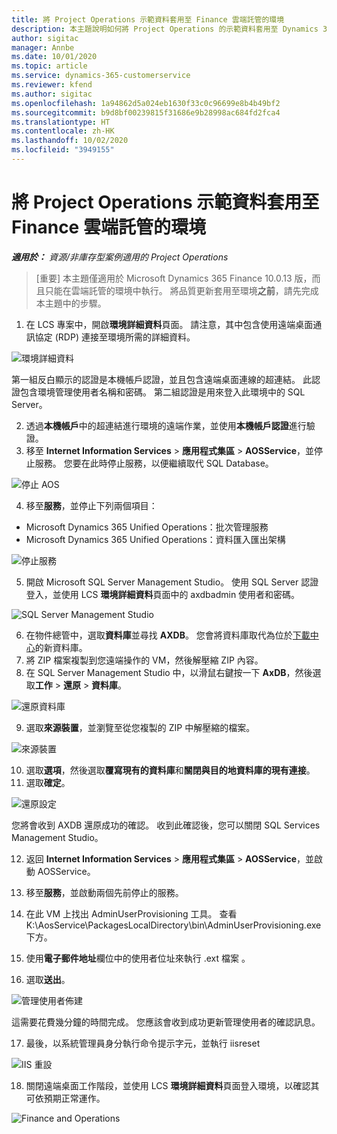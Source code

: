 ```yaml
---
title: 將 Project Operations 示範資料套用至 Finance 雲端託管的環境
description: 本主題說明如何將 Project Operations 的示範資料套用至 Dynamics 365 Finance 雲端託管的環境。
author: sigitac
manager: Annbe
ms.date: 10/01/2020
ms.topic: article
ms.service: dynamics-365-customerservice
ms.reviewer: kfend
ms.author: sigitac
ms.openlocfilehash: 1a94862d5a024eb1630f33c0c96699e8b4b49bf2
ms.sourcegitcommit: b9d8bf00239815f31686e9b28998ac684fd2fca4
ms.translationtype: HT
ms.contentlocale: zh-HK
ms.lasthandoff: 10/02/2020
ms.locfileid: "3949155"
---
```

# <a name="apply-project-operations-demo-data-to-a-finance-cloud-hosted-environment"></a>將 Project Operations 示範資料套用至 Finance 雲端託管的環境

_**適用於：** 資源/非庫存型案例適用的 Project Operations_

>[重要] 本主題僅適用於 Microsoft Dynamics 365 Finance 10.0.13 版，而且只能在雲端託管的環境中執行。 將品質更新套用至環境**之前**，請先完成本主題中的步驟。

1. 在 LCS 專案中，開啟**環境詳細資料**頁面。 請注意，其中包含使用遠端桌面通訊協定 (RDP) 連接至環境所需的詳細資料。

![ 環境詳細資料](./media/1EnvironmentDetails.png)

第一組反白顯示的認證是本機帳戶認證，並且包含遠端桌面連線的超連結。 此認證包含環境管理使用者名稱和密碼。 第二組認證是用來登入此環境中的 SQL Server。

2. 透過**本機帳戶**中的超連結進行環境的遠端作業，並使用**本機帳戶認證**進行驗證。
3. 移至 **Internet Information Services** > **應用程式集區** > **AOSService**，並停止服務。 您要在此時停止服務，以便繼續取代 SQL Database。

![停止 AOS](./media/2StopAOS.png)

4. 移至**服務**，並停止下列兩個項目：

- Microsoft Dynamics 365 Unified Operations：批次管理服務
- Microsoft Dynamics 365 Unified Operations：資料匯入匯出架構

![停止服務](./media/3StopServices.png)

5. 開啟 Microsoft SQL Server Management Studio。 使用 SQL Server 認證登入，並使用 LCS **環境詳細資料**頁面中的 axdbadmin 使用者和密碼。

![SQL Server Management Studio](./media/4SSMS.png)

6. 在物件總管中，選取**資料庫**並尋找 **AXDB**。 您會將資料庫取代為位於[下載中心](https://download.microsoft.com/download/1/a/3/1a314bd2-b082-4a87-abdc-1ba26c92b63d/ProjOpsDemoDataFOGARelease.zip)的新資料庫。 
7. 將 ZIP 檔案複製到您遠端操作的 VM，然後解壓縮 ZIP 內容。
8. 在 SQL Server Management Studio 中，以滑鼠右鍵按一下 **AxDB**，然後選取**工作** > **還原** > **資料庫**。

![還原資料庫](./media/5RestoreDatabase.png)

9. 選取**來源裝置**，並瀏覽至從您複製的 ZIP 中解壓縮的檔案。

![來源裝置](./media/6SourceDevice.png)

10. 選取**選項**，然後選取**覆寫現有的資料庫**和**關閉與目的地資料庫的現有連接**。 
11. 選取**確定**。

![還原設定](./media/7RestoreSetting.png)

您將會收到 AXDB 還原成功的確認。 收到此確認後，您可以關閉 SQL Services Management Studio。

12. 返回 **Internet Information Services** > **應用程式集區** > **AOSService**，並啟動 AOSService。
13. 移至**服務**，並啟動兩個先前停止的服務。

14. 在此 VM 上找出 AdminUserProvisioning 工具。 查看 K:\AosService\PackagesLocalDirectory\bin\AdminUserProvisioning.exe 下方。
15. 使用**電子郵件地址**欄位中的使用者位址來執行 .ext 檔案 。 
16. 選取**送出**。

![管理使用者佈建](./media/8AdminUserProvisioning.png)

這需要花費幾分鐘的時間完成。 您應該會收到成功更新管理使用者的確認訊息。

17. 最後，以系統管理員身分執行命令提示字元，並執行 iisreset

![IIS 重設](./media/9IISReset.png)

18. 關閉遠端桌面工作階段，並使用 LCS **環境詳細資料**頁面登入環境，以確認其可依預期正常運作。

![Finance and Operations](./media/10FinanceAndOperations.png)
